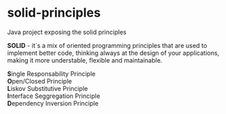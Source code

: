# solid-principles
Java project exposing the solid principles

**SOLID** - it´s a mix of oriented programming principles that are used to implement better code, thinking always at the design of your 
applications, making it more understable, flexible and maintainable.

**S**ingle Responsability Principle<br />
**O**pen/Closed Principle<br />
**L**iskov Substitutive Principle<br />
**I**nterface Seggregation Principle<br />
**D**ependency Inversion Principle
